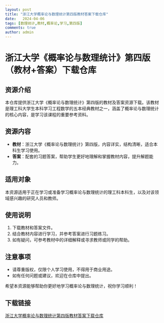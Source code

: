 ```yaml
---
layout: post
title: "浙江大学概率论与数理统计第四版教材答案下载仓库"
date:   2024-04-06
tags: [数理统计,教材,概率论,学习,第四版]
comments: true
author: admin
---
```

# 浙江大学《概率论与数理统计》第四版（教材+答案）下载仓库

## 资源介绍

本仓库提供浙江大学《概率论与数理统计》第四版的教材及答案资源下载。该教材是理工科大学生本科学习工程数学的五本经典教材之一，涵盖了概率论与数理统计的核心内容，是学习该课程的重要参考资料。

## 资源内容

- **教材**：浙江大学《概率论与数理统计》第四版，内容详实，结构清晰，适合本科生学习使用。
- **答案**：配套的习题答案，帮助学生更好地理解和掌握教材内容，提升解题能力。

## 适用对象

本资源适用于正在学习或准备学习概率论与数理统计的理工科本科生，以及对该领域感兴趣的研究人员和教师。

## 使用说明

1. 下载教材和答案文件。
2. 结合教材内容进行学习，并参考答案进行习题练习。
3. 如有疑问，可参考教材中的详细解释或寻求教师或同学的帮助。

## 注意事项

- 请尊重版权，仅限个人学习使用，不得用于商业用途。
- 如有任何问题或建议，欢迎在仓库中提出。

希望本资源能够帮助你更好地学习概率论与数理统计，祝你学习顺利！

## 下载链接

[浙江大学概率论与数理统计第四版教材答案下载仓库](https://pan.quark.cn/s/d3050941d854)